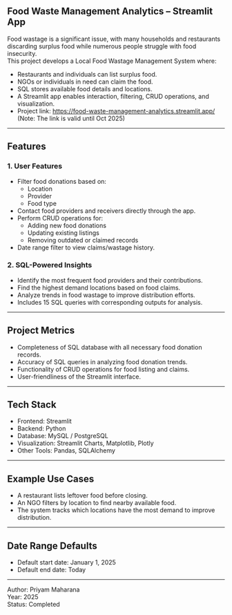 ## Food Waste Management Analytics – Streamlit App

Food wastage is a significant issue, with many households and restaurants discarding surplus food while numerous people struggle with food insecurity.  
This project develops a Local Food Wastage Management System where:

- Restaurants and individuals can list surplus food.
- NGOs or individuals in need can claim the food.
- SQL stores available food details and locations.
- A Streamlit app enables interaction, filtering, CRUD operations, and visualization.
- Project link: https://food-waste-management-analytics.streamlit.app/ (Note: The link is valid until Oct 2025)
---

## Features

### 1. User Features
- Filter food donations based on:
  - Location
  - Provider
  - Food type
- Contact food providers and receivers directly through the app.
- Perform CRUD operations for:
  - Adding new food donations
  - Updating existing listings
  - Removing outdated or claimed records
- Date range filter to view claims/wastage history.

### 2. SQL-Powered Insights
- Identify the most frequent food providers and their contributions.
- Find the highest demand locations based on food claims.
- Analyze trends in food wastage to improve distribution efforts.
- Includes 15 SQL queries with corresponding outputs for analysis.

---

## Project Metrics
- Completeness of SQL database with all necessary food donation records.
- Accuracy of SQL queries in analyzing food donation trends.
- Functionality of CRUD operations for food listing and claims.
- User-friendliness of the Streamlit interface.

---

## Tech Stack
- Frontend: Streamlit
- Backend: Python
- Database: MySQL / PostgreSQL
- Visualization: Streamlit Charts, Matplotlib, Plotly
- Other Tools: Pandas, SQLAlchemy

---

## Example Use Cases
- A restaurant lists leftover food before closing.
- An NGO filters by location to find nearby available food.
- The system tracks which locations have the most demand to improve distribution.

---

## Date Range Defaults
- Default start date: January 1, 2025
- Default end date: Today

---

Author: Priyam Maharana  
Year: 2025  
Status: Completed
